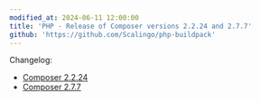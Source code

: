 ```yaml
---
modified_at: 2024-06-11 12:00:00
title: 'PHP - Release of Composer versions 2.2.24 and 2.7.7'
github: 'https://github.com/Scalingo/php-buildpack'
---
```


Changelog:

* [Composer 2.2.24](https://github.com/composer/composer/releases/tag/2.2.24)
* [Composer 2.7.7](https://github.com/composer/composer/releases/tag/2.7.7)
